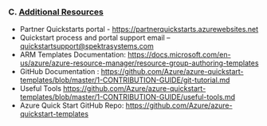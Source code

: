 
<h3>C. <u>Additional Resources</u> </h3>
<ul>
  <li>Partner Quickstarts portal - <a href="https://partnerquickstarts.azurewebsites.net">https://partnerquickstarts.azurewebsites.net</a> </li>
  <li>Quickstart process and portal  support email &ndash; <a href="mailto:quickstartsupport@spektrasystems.com">quickstartsupport@spektrasystems.com</a> </li>
  <li>ARM Templates Documentation: <a href="https://docs.microsoft.com/en-us/azure/azure-resource-manager/resource-group-authoring-templates">https://docs.microsoft.com/en-us/azure/azure-resource-manager/resource-group-authoring-templates</a> </li>
  <li>GitHub Documentation : <a href="https://github.com/Azure/azure-quickstart-templates/blob/master/1-CONTRIBUTION-GUIDE/git-tutorial.md">https://github.com/Azure/azure-quickstart-templates/blob/master/1-CONTRIBUTION-GUIDE/git-tutorial.md</a> </li>
  <li>Useful Tools <a href="https://github.com/Azure/azure-quickstart-templates/blob/master/1-CONTRIBUTION-GUIDE/useful-tools.md">https://github.com/Azure/azure-quickstart-templates/blob/master/1-CONTRIBUTION-GUIDE/useful-tools.md</a> </li>
  <li>Azure Quick Start GitHub Repo: <a href="https://github.com/Azure/azure-quickstart-templates">https://github.com/Azure/azure-quickstart-templates</a> </li>
</ul>
